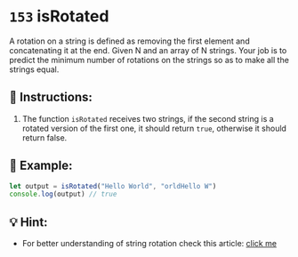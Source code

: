 # `153` isRotated

A rotation on a string is defined as removing the first element and concatenating it at the end. Given N and an array of N strings. Your job is to predict the minimum number of rotations on the strings so as to make all the strings equal.

## 📝 Instructions:

1. The function `isRotated` receives two strings, if the second string is a rotated version of the first one, it should return `true`, otherwise it should return false.

## 📎 Example:

```js
let output = isRotated("Hello World", "orldHello W")
console.log(output) // true
```

## 💡 Hint:

+ For better understanding of string rotation check this article: [click me](https://javarevisited.blogspot.com/2017/07/2-ways-to-check-if-one-string-is-rotation-of-another-String.html#axzz7tVz1WCRT)
